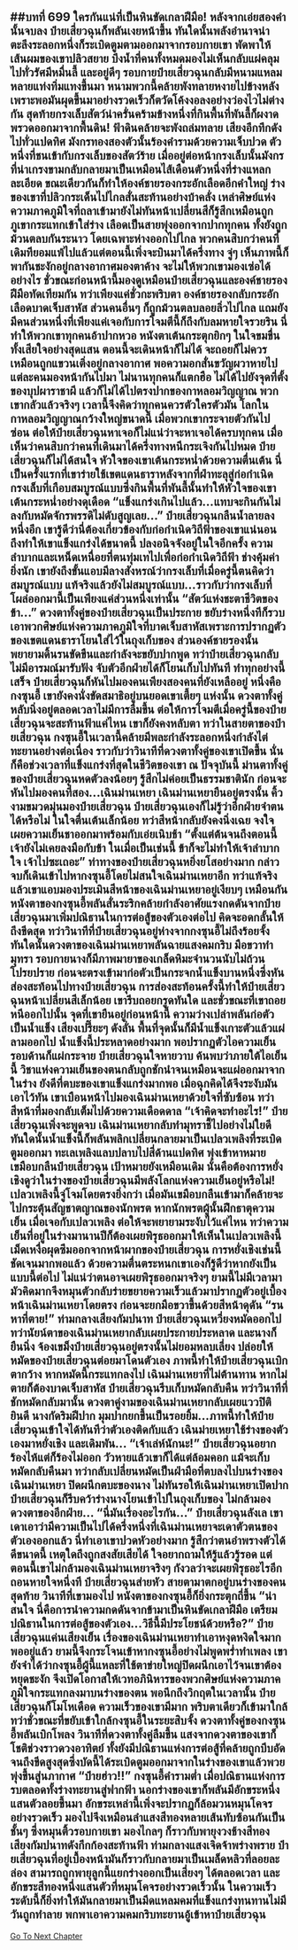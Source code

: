 ##บทที่ 699 ใครกันแน่ที่เป็นหินขัดเกลาฝีมือ!
หลังจากเอ่ยสองคำนั้นจบลง ป๋ายเสี่ยวฉุนก็พลันเงยหน้าขึ้น ทันใดนั้นพลังอำนาจน่าตะลึงระลอกหนึ่งก็ระเบิดตูมตามออกมาจากรอบกายเขา พัดพาให้เส้นผมของเขาปลิวสยาย บึงน้ำที่คนทั้งหมดมองไม่เห็นกลับแผ่คลุมไปทั่วรัศมีหมื่นลี้ และอยู่ดีๆ รอบกายป๋ายเสี่ยวฉุนกลับมีหนามแหลมหลายแท่งทิ่มแทงขึ้นมา หนามพวกนี้คล้ายพังทลายหงายไปข้างหลัง เพราะพอมันผุดขึ้นมาอย่างรวดเร็วก็ตวัดโค้งงอลงอย่างว่องไวไม่ต่างกัน สุดท้ายกรงเล็บสัตว์น่าครั่นคร้ามข้างหนึ่งที่กินพื้นที่พันลี้ก็ผงาดพรวดออกมาจากพื้นดิน!
ฟ้าดินคล้ายจะพังถล่มทลาย เสียงอึกทึกดังไปทั่วแปดทิศ มังกรทองสองตัวนั้นร้องคำรามด้วยความเจ็บปวด ตัวหนึ่งที่ชนเข้ากับกรงเล็บของสัตว์ร้าย เมื่ออยู่ต่อหน้ากรงเล็บนั้นมังกรที่น่าเกรงขามกลับกลายมาเป็นเหมือนไส้เดือนตัวหนึ่งที่ร่างแหลกละเอียด ขณะเดียวกันก็ทำให้องค์ชายรองกระอักเลือดอีกคำใหญ่ ร่างของเขาที่ปลิวกระเด็นไปไกลสั่นสะท้านอย่างบ้าคลั่ง เหล่าศิษย์แห่งความภาคภูมิใจที่ถลาเข้ามายังไม่ทันหน้าเปลี่ยนสีก็รู้สึกเหมือนถูกภูเขากระแทกเข้าใส่ร่าง เลือดเป็นสายพุ่งออกจากปากทุกคน ทั้งยังถูกม้วนตลบกันระนาว
โดยเฉพาะห่างออกไปไกล พวกคนสิบกว่าคนที่เดิมทียอมแพ้ไปแล้วแต่ตอนนี้เพิ่งจะบินมาได้ครึ่งทาง จู่ๆ เห็นภาพนี้ก็พากันชะงักอยู่กลางอากาศมองตาค้าง
จะไม่ให้พวกเขามองเซ่อได้อย่างไร ชั่วขณะก่อนหน้านี้มองดูเหมือนป๋ายเสี่ยวฉุนและองค์ชายรองฝีมือทัดเทียมกัน ทว่าเพียงแค่ชั่วกะพริบตา องค์ชายรองกลับกระอักเลือดบาดเจ็บสาหัส ส่วนคนอื่นๆ ก็ถูกม้วนตลบลอยลิ่วไปไกล แถมยังมีคนส่วนหนึ่งที่เพียงแค่เจอกับการโจมตีนี้ก็ถึงกับลมหายใจรวยริน
นี่ทำให้พวกเขาทุกคนอ้าปากหวอ หนังตาเต้นกระตุกยิกๆ ในใจขมขื่นทั้งเสียใจอย่างสุดแสน ตอนนี้จะเดินหน้าก็ไม่ได้ จะถอยก็ไม่ควร เหมือนถูกแขวนเติ่งอยู่กลางอากาศ พอความอกสั่นขวัญผวาหายไป แต่ละคนมองหน้ากันไปมา ไม่นานทุกคนก็แตกฮือ ไม่ได้ไปยังจุดที่ตั้งของบุปผาราชาผี แล้วก็ไม่ได้ไปตรงปากของกาหลอมวิญญาณ พวกเขากลัวแล้วจริงๆ เวลานี้จึงคิดว่าทุกคนควรตัวใครตัวมัน โลกในกาหลอมวิญญาณกว้างใหญ่ขนาดนี้ เมื่อพวกเขากระจายตัวกันไปซ่อน ต่อให้ป๋ายเสี่ยวฉุนหาเจอก็ไม่แน่ว่าจะหาเจอได้ครบทุกคน
เมื่อเห็นว่าคนสิบกว่าคนที่เดินมาได้ครึ่งทางหนีกระเจิงกันไปหมด ป๋ายเสี่ยวฉุนก็ไม่ได้สนใจ หัวใจของเขาเต้นกระหน่ำด้วยความตื่นเต้น นี่เป็นครั้งแรกที่เขาร่ายใช้เขตแดนธาราหลังจากที่ฝ่าทะลุสู่ก่อกำเนิด กรงเล็บที่เกือบสมบูรณ์แบบซึ่งกินพื้นที่พันลี้นั้นทำให้หัวใจของเขาเต้นกระหน่ำอย่างดุเดือด
“แข็งแกร่งเกินไปแล้ว...แทบจะกินกันไม่ลงกับหมัดจักรพรรดิไม่ดับสูญเลย...” ป๋ายเสี่ยวฉุนกลืนน้ำลายลงหนึ่งอึก เขารู้ดีว่านี่ต้องเกี่ยวข้องกับก่อกำเนิดวิถีฟ้าของเขาแน่นอน ถึงทำให้เขาแข็งแกร่งได้ขนาดนี้ ปลงอนิจจังอยู่ในใจอีกครั้ง ความลำบากและเหน็ดเหนื่อยที่ตนทุ่มเทไปเพื่อก่อกำเนิดวิถีฟ้า ช่างคุ้มค่ายิ่งนัก
เขายังถึงขั้นแอบมีลางสังหรณ์ว่ากรงเล็บที่เมื่อครู่นี้ตนคิดว่าสมบูรณ์แบบ แท้จริงแล้วยังไม่สมบูรณ์แบบ...ราวกับว่ากรงเล็บที่โผล่ออกมานี้เป็นเพียงแค่ส่วนหนึ่งเท่านั้น
“สัตว์แห่งชะตาชีวิตของข้า...” ดวงตาทั้งคู่ของป๋ายเสี่ยวฉุนเป็นประกาย ขยับร่างหนึ่งทีก็รวบเอาพวกศิษย์แห่งความภาคภูมิใจที่บาดเจ็บสาหัสเพราะการปรากฏตัวของเขตแดนธาราโยนใส่ไว้ในถุงเก็บของ ส่วนองค์ชายรองนั้นพยายามดิ้นรนขัดขืนและกำลังจะขยับปากพูด ทว่าป๋ายเสี่ยวฉุนกลับไม่มีอารมณ์มารับฟัง จับตัวอีกฝ่ายได้ก็โยนเก็บไปทันที
ทำทุกอย่างนี้เสร็จ ป๋ายเสี่ยวฉุนก็หันไปมองคนเพียงสองคนที่ยังเหลืออยู่ หนึ่งคือกงซุนอี้ เขายังคงนั่งขัดสมาธิอยู่บนยอดเขาเตี้ยๆ แห่งนั้น ดวงตาทั้งคู่หลับนิ่งอยู่ตลอดเวลาไม่มีการลืมขึ้น ต่อให้การโจมตีเมื่อครู่นี้ของป๋ายเสี่ยวฉุนจะสะท้านฟ้าแค่ไหน เขาก็ยังคงหลับตา ทว่าในสายตาของป๋ายเสี่ยวฉุน กงซุนอี้ในเวลานี้คล้ายมีพละกำลังระลอกหนึ่งกำลังไต่ทะยานอย่างต่อเนื่อง ราวกับว่าวินาทีที่ดวงตาทั้งคู่ของเขาเปิดขึ้น นั่นก็คือช่วงเวลาที่แข็งแกร่งที่สุดในชีวิตของเขา ณ ปัจจุบันนี้
ม่านตาทั้งคู่ของป๋ายเสี่ยวฉุนหดตัวลงน้อยๆ รู้สึกไม่ค่อยเป็นธรรมชาตินัก ก่อนจะหันไปมองคนที่สอง...เฉินม่านเหยา
เฉินม่านเหยายืนอยู่ตรงนั้น คิ้วงามขมวดมุ่นมองป๋ายเสี่ยวฉุน ป๋ายเสี่ยวฉุนเองก็ไม่รู้ว่าอีกฝ่ายจำตนได้หรือไม่ ในใจตื่นเต้นเล็กน้อย ทว่าสีหน้ากลับยังคงนิ่งเฉย จงใจเผยความเย็นชาออกมาพร้อมกับเอ่ยเนิบช้า
“ตั้งแต่ต้นจนถึงตอนนี้ เจ้ายังไม่เคยลงมือกับข้า ในเมื่อเป็นเช่นนี้ ข้าก็จะไม่ทำให้เจ้าลำบากใจ เจ้าไปซะเถอะ” ท่าทางของป๋ายเสี่ยวฉุนหยิ่งยโสอย่างมาก กล่าวจบก็เดินเข้าไปหากงซุนอี้โดยไม่สนใจเฉินม่านเหยาอีก ทว่าแท้จริงแล้วเขาแอบมองประเมินสีหน้าของเฉินม่านเหยาอยู่เงียบๆ เหมือนกัน
หนังตาของกงซุนอี้พลันสั่นระริกคล้ายกำลังอาศัยแรงกดดันจากป๋ายเสี่ยวฉุนมาเพิ่มปณิธานในการต่อสู้ของตัวเองต่อไป คิดจะอดกลั้นให้ถึงขีดสุด
ทว่าวินาทีที่ป๋ายเสี่ยวฉุนอยู่ห่างจากกงซุนอี้ไม่ถึงร้อยจั้ง ทันใดนั้นดวงตาของเฉินม่านเหยาพลันฉายแสงคมกริบ มือขวาทำมุทรา รอบกายนางก็มีภาพมายาของเกล็ดหิมะจำนวนนับไม่ถ้วนโปรยปราย ก่อนจะตรงเข้ามาก่อตัวเป็นกระจกน้ำแข็งบานหนึ่งซึ่งหันส่องสะท้อนไปทางป๋ายเสี่ยวฉุน
การส่องสะท้อนครั้งนี้ทำให้ป๋ายเสี่ยวฉุนหน้าเปลี่ยนสีเล็กน้อย เขารีบถอยกรูดทันใด และชั่วขณะที่เขาถอยหนีออกไปนั้น จุดที่เขายืนอยู่ก่อนหน้านี้ ความว่างเปล่าพลันก่อตัวเป็นน้ำแข็ง เสียงเปรี๊ยะๆ ดังลั่น พื้นที่จุดนั้นก็มีน้ำแข็งเกาะตัวแล้วแผ่ลามออกไป
น้ำแข็งนี้ประหลาดอย่างมาก พอปรากฏตัวไอความเย็นรอบด้านก็แผ่กระจาย ป๋ายเสี่ยวฉุนใจหายวาบ ค้นพบว่าภายใต้ไอเย็นนี้ วิชาแห่งความเย็นของตนกลับถูกชักนำจนเหมือนจะแผ่ออกมาจากในร่าง ยังดีที่ตบะของเขาแข็งแกร่งมากพอ เมื่อฉุกคิดได้จึงระงับมันเอาไว้ทัน เขาเบือนหน้าไปมองเฉินม่านเหยาด้วยใจที่ซับซ้อน ทว่าสีหน้าที่มองกลับเต็มไปด้วยความเดือดดาล
“เจ้าคิดจะทำอะไร!” ป๋ายเสี่ยวฉุนเพิ่งจะพูดจบ เฉินม่านเหยากลับทำมุทราชี้ไปอย่างไม่ใยดี ทันใดนั้นน้ำแข็งนี้ก็พลันพลิกเปลี่ยนกลายมาเป็นเปลวเพลิงที่ระเบิดตูมออกมา ทะเลเพลิงแลบปลาบไปสี่ด้านแปดทิศ พุ่งเข้าหาหมายเขมือบกลืนป๋ายเสี่ยวฉุน เป้าหมายยังเหมือนเดิม นั่นคือต้องการหยั่งเชิงดูว่าในร่างของป๋ายเสี่ยวฉุนมีพลังโลกแห่งความเย็นอยู่หรือไม่!
เปลวเพลิงนี้จู่โจมโดยตรงยิ่งกว่า เมื่อมันเขมือบกลืนเข้ามาก็คล้ายจะไปกระตุ้นสัญชาตญาณของนักพรต หากนักพรตผู้นั้นฝึกธาตุความเย็น เมื่อเจอกับเปลวเพลิง ต่อให้จะพยายามระงับไว้แค่ไหน ทว่าความเย็นที่อยู่ในร่างมานานปีก็ต้องเผยพิรุธออกมาให้เห็นในเปลวเพลิงนี้
เม็ดเหงื่อผุดซึมออกจากหน้าผากของป๋ายเสี่ยวฉุน การหยั่งเชิงเช่นนี้ชัดเจนมากพอแล้ว ด้วยความตื่นตระหนกเขาเองก็รู้ดีว่าหากยังเป็นแบบนี้ต่อไป ไม่แน่ว่าตนอาจเผยพิรุธออกมาจริงๆ ยามนี้ไม่มีเวลามามัวคิดมากจึงหมุนตัวกลับร่ายขยายความเร็วแล้วมาปรากฏตัวอยู่เบื้องหน้าเฉินม่านเหยาโดยตรง ก่อนจะยกมือขวาขึ้นด้วยสีหน้าดุดัน
“รนหาที่ตาย!” ท่ามกลางเสียงกัมปนาท ป๋ายเสี่ยวฉุนเหวี่ยงหมัดออกไป ทว่านัยน์ตาของเฉินม่านเหยากลับเผยประกายประหลาด และนางก็ยืนนิ่ง จ้องเขม็งป๋ายเสี่ยวฉุนอยู่ตรงนั้นไม่ยอมหลบเลี่ยง ปล่อยให้หมัดของป๋ายเสี่ยวฉุนต่อยมาโดนตัวเอง
ภาพนี้ทำให้ป๋ายเสี่ยวฉุนเบิกตากว้าง หากหมัดนี้กระแทกลงไป เฉินม่านเหยาที่ไม่ต้านทาน หากไม่ตายก็ต้องบาดเจ็บสาหัส ป๋ายเสี่ยวฉุนรีบเก็บหมัดกลับคืน ทว่าวินาทีที่ชักหมัดกลับมานั้น ดวงตาคู่งามของเฉินม่านเหยากลับเผยแววปิติยินดี นางกัดริมฝีปาก มุมปากยกขึ้นเป็นรอยยิ้ม...ภาพนี้ทำให้ป๋ายเสี่ยวฉุนเข้าใจได้ทันทีว่าตัวเองติดกับแล้ว เฉินม่ายเหยาใช้ร่างของตัวเองมาหยั่งเชิง และเดิมพัน...
“เจ้าเล่ห์นักนะ!” ป๋ายเสี่ยวฉุนอยากร้องไห้แต่ก็ร้องไม่ออก วัวหายแล้วเขาก็ได้แต่ล้อมคอก แม้จะเก็บหมัดกลับคืนมา ทว่ากลับเปลี่ยนหมัดเป็นฝ่ามือที่ตบลงไปบนร่างของเฉินม่านเหยา ปิดผนึกตบะของนาง ไม่ทันรอให้เฉินม่านเหยาเปิดปาก ป๋ายเสี่ยวฉุนก็รีบคว้าร่างนางโยนเข้าไปในถุงเก็บของ ไม่กล้ามองดวงตาของอีกฝ่าย...
“นี่มันเรื่องอะไรกัน...” ป๋ายเสี่ยวฉุนลังเล เขาเดาเอาว่ามีความเป็นไปได้ครึ่งหนึ่งที่เฉินม่านเหยาจะเดาตัวตนของตัวเองออกแล้ว นี่ทำเอาเขาปวดหัวอย่างมาก รู้สึกว่าตนอำพรางตัวได้ดีขนาดนี้ เหตุใดถึงถูกสงสัยเสียได้
ใจอยากถามให้รู้แล้วรู้รอด แต่ตอนนี้เขาไม่กล้ามองเฉินม่านเหยาจริงๆ กังวลว่าจะเผยพิรุธอะไรอีก
ถอนหายใจหนึ่งที ป๋ายเสี่ยวฉุนส่ายหัว สายตามาตกอยู่บนร่างของคนสุดท้าย วินาทีที่เขามองไป หนังตาของกงซุนอี้ก็ยิ่งกระตุกถี่ขึ้น
“น่าสนใจ นี่คือการนำความกดดันจากข้ามาเป็นหินขัดเกลาฝีมือ เตรียมปณิธานในการต่อสู้ของตัวเอง...วิธีนี้มีประโยชน์ด้วยหรือ?” ป๋ายเสี่ยวฉุนแค่นเสียงเย็น เรื่องของเฉินม่านเหยาทำเอาหงุดหงิดใจมากพออยู่แล้ว ยามนี้จึงกระโจนเข้าหากงซุนอี้อย่างไม่พูดพร่ำทำเพลง
เขายังจำได้ว่ากงซุนอี้ผู้นี้แหละที่ใช้ตาข่ายใหญ่ปิดผนึกเอาไว้จนเขาต้องหยุดชะงัก จึงเปิดโอกาสให้เวทอภินิหารของพวกศิษย์แห่งความภาคภูมิใจกระแทกลงมาบนร่างของตน พอนึกถึงวิกฤตในเวลานั้น ป๋ายเสี่ยวฉุนก็โมโหเดือด
ความเร็วของเขามีมาก พริบตาเดียวก็เข้ามาใกล้ ทว่าชั่วขณะที่ขยับเข้าใกล้กงซุนอี้ในระยะสิบจั้ง ดวงตาทั้งคู่ของกงซุนอี้พลันเบิกโพลง วินาทีที่ดวงตาทั้งคู่ลืมขึ้น แสงจากดวงตาของเขาก็โชติช่วงราวดวงอาทิตย์ ทั้งยังมีปณิธานแห่งการต่อสู้ที่คล้ายถูกบีบอัดจนถึงขีดสูงสุดซึ่งบัดนี้ได้ระเบิดตูมออกมาจากในร่างของเขาแล้วพวยพุ่งขึ้นสู่นภากาศ
“ป๋ายฮ่าว!!” กงซุนอี้คำรามต่ำ เมื่อปณิธานแห่งการรบตลอดทั้งร่างทะยานสู่ฟากฟ้า นอกร่างของเขาก็พลันมีอักขระหนึ่งแสนตัวลอยขึ้นมา อักขระเหล่านี้เพิ่งจะปรากฏก็ล้อมวนหมุนโคจรอย่างรวดเร็ว มองไปจึงเหมือนลำแสงสีทองหลายเส้นทับซ้อนกันเป็นชั้นๆ ซึ่งหมุนติ้วรอบกายเขา มองไกลๆ ก็ราวกับพายุงวงช้างสีทอง
เสียงกัมปนาทดังกึกก้องสะท้านฟ้า ท่ามกลางแสงเจิดจ้าพร่างพราย ป๋ายเสี่ยวฉุนที่อยู่เบื้องหน้ามันก็ราวกับกลายมาเป็นเมล็ดหลิวที่ลอยละล่อง สามารถถูกพายุลูกนี้แยกร่างออกเป็นเสี่ยงๆ ได้ตลอดเวลา และอักขระสีทองหนึ่งแสนตัวที่หมุนโคจรอย่างรวดเร็วนั้น ในความเร็วระดับนี้ก็ยิ่งทำให้มันกลายมาเป็นมีดแหลมคมที่แข็งแกร่งทนทานไม่มีวันถูกทำลาย พกพาเอาความคมกริบทะยานอู้เข้าหาป๋ายเสี่ยวฉุน
------


[Go To Next Chapter]( ./137.md)